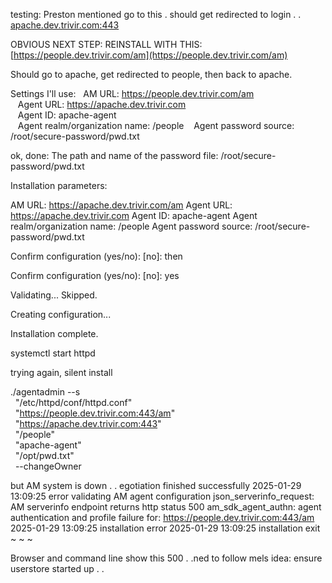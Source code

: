testing:
Preston mentioned go to this  . should get redirected to login . . 
[apache.dev.trivir.com:443](http://apache.dev.trivir.com:443) 

OBVIOUS NEXT STEP:
REINSTALL WITH THIS: [https://people.dev.trivir.com/am](https://people.dev.trivir.com/am)


Should go to apache, get redirected to people, then back to apache.

Settings I'll use:
  AM URL: https://people.dev.trivir.com/am  
   Agent URL: https://apache.dev.trivir.com  
   Agent ID: apache-agent  
   Agent realm/organization name: /people
   Agent password source: /root/secure-password/pwd.txt  



ok, done:
The path and name of the password file: /root/secure-password/pwd.txt

Installation parameters:

   AM URL: https://apache.dev.trivir.com/am
   Agent URL: https://apache.dev.trivir.com
   Agent ID: apache-agent
   Agent realm/organization name: /people
   Agent password source: /root/secure-password/pwd.txt

Confirm configuration (yes/no): [no]:
then

Confirm configuration (yes/no): [no]: yes

Validating... Skipped.

Creating configuration...

Installation complete.

systemctl start httpd


trying again, silent install


./agentadmin --s \
  "/etc/httpd/conf/httpd.conf" \
  "https://people.dev.trivir.com:443/am" \
  "https://apache.dev.trivir.com:443" \
  "/people" \
  "apache-agent" \
  "/opt/pwd.txt" \
  --changeOwner

but AM system is down . .
egotiation finished successfully
2025-01-29 13:09:25  error validating AM agent configuration
json_serverinfo_request: AM serverinfo endpoint returns http status 500
am_sdk_agent_authn: agent authentication and profile failure for: https://people.dev.trivir.com:443/am
2025-01-29 13:09:25  installation error
2025-01-29 13:09:25  installation exit
~
~
~


Browser and command line show this 500 . .ned to follow mels idea: ensure userstore started up . .